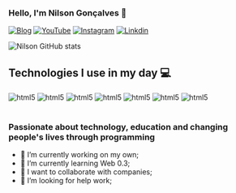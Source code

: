 ### Hello, I'm Nilson Gonçalves 👋

[![Blog](https://img.shields.io/website-up-down-green-red/http/monip.org.svg)](http://nilsongoncalvesportfolio.com/)
[![YouTube](https://img.shields.io/badge/YouTube-FF0000?style=for-the-badge&logo=youtube&logoColor=white)](https://www.youtube.com/channel/UCNjEEtfJWNV5tU08UaRy2_Q)
[![Instagram](https://img.shields.io/badge/Instagram-E4405F?style=for-the-badge&logo=instagram&logoColor=white)](https://www.instagram.com/nilsongoncalves__/)
[![Linkdin](https://img.shields.io/badge/LinkedIn-0077B5?style=for-the-badge&logo=linkedin&logoColor=white)](https://www.linkedin.com/in/nilson-gon%C3%A7alves-ab85a9213/)

![Nilson GitHub stats](https://github-readme-stats.vercel.app/api?username=NLBGoncalves&show_icons=true&theme=radical)

## Technologies I use in my day 💻

<div style="display: inline_block">
    <img align="center" alt="html5" src="https://img.shields.io/badge/HTML5-E34F26?style=for-the-badge&logo=html5&logoColor=white">
    <img align="center" alt="html5" src="https://img.shields.io/badge/CSS3-1572B6?style=for-the-badge&logo=css3&logoColor=white">
    <img align="center" alt="html5" src="https://img.shields.io/badge/PHP-777BB4?style=for-the-badge&logo=php&logoColor=white">
    <img align="center" alt="html5" src="https://img.shields.io/badge/Node.js-43853D?style=for-the-badge&logo=node.js&logoColor=white">
    <img align="center" alt="html5" src="https://img.shields.io/badge/JavaScript-F7DF1E?style=for-the-badge&logo=javascript&logoColor=black">
    <img align="center" alt="html5" src="https://img.shields.io/badge/React-20232A?style=for-the-badge&logo=react&logoColor=61DAFB">
    <img align="center" alt="html5" src="https://img.shields.io/badge/jQuery-0769AD?style=for-the-badge&logo=jquery&logoColor=white">
</div></br>

### Passionate about technology, education and changing people's lives through programming

- 🔭 I’m currently working on my own;
- 🌱 I’m currently learning Web 0.3;
- 👯 I want to collaborate with companies;
- 🤔 I’m looking for help work;

